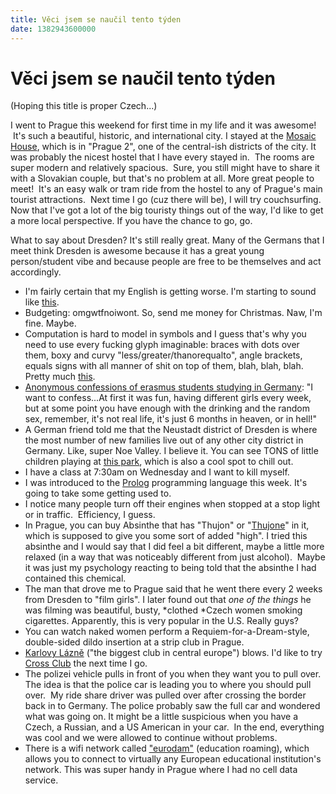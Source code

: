 ```yaml
---
title: Věci jsem se naučil tento týden
date: 1382943600000
---
```



Věci jsem se naučil tento týden
===============================

(Hoping this title is proper Czech...)

I went to Prague this weekend for first time in my life and it was
awesome!  It's such a beautiful, historic, and international city. I
stayed at the [Mosaic
House](http://www.tripadvisor.co.uk/Hotel_Review-g274707-d1656616-Reviews-Mosaic_House-Prague_Bohemia.html),
which is in "Prague 2", one of the central-ish districts of the city. It
was probably the nicest hostel that I have every stayed in.  The rooms
are super modern and relatively spacious.  Sure, you still might have to
share it with a Slovakian couple, but that's no problem at all. More
great people to meet!  It's an easy walk or tram ride from the hostel to
any of Prague's main tourist attractions.  Next time I go (cuz there
will be), I will try couchsurfing. Now that I've got a lot of the big
touristy things out of the way, I'd like to get a more local
perspective. If you have the chance to go, go. 

What to say about Dresden? It's still really great. Many of the Germans
that I meet think Dresden is awesome because it has a great young
person/student vibe and because people are free to be themselves and act
accordingly.

-   I'm fairly certain that my English is getting worse. I'm starting to
    sound like [this](http://www.youtube.com/watch?v=4XSeFVWqCXA).
-   Budgeting: omgwtfnoiwont. So, send me money for Christmas. Naw, I'm
    fine. Maybe.
-   Computation is hard to model in symbols and I guess that's why you
    need to use every fucking glyph imaginable: braces with dots over
    them, boxy and curvy "less/greater/thanorequalto", angle brackets,
    equals signs with all manner of shit on top of them, blah, blah,
    blah. Pretty much
    [this](http://symbolcodes.tlt.psu.edu/bylanguage/mathchart.html).
-   [Anonymous confessions of erasmus students studying in
    Germany](http://erasmusconfession.com/location.php?loc=Germany#confessions):
    "I want to confess...At first it was fun, having different girls
    every week, but at some point you have enough with the drinking and
    the random sex, remember, it's not real life, it's just 6 months in
    heaven, or in hell!"
-   A German friend told me that the Neustadt district of Dresden is
    where the most number of new families live out of any other city
    district in Germany. Like, super Noe Valley. I believe it. You can
    see TONS of little children playing at [this
    park](https://www.google.com/maps/preview#!q=Alaunpark&data=!1m4!1m3!1d1516!2d13.7561422!3d51.0704498!4m15!2m14!1m13!1s0x0%3A0xad5494a683c7fac0!3m8!1m3!1d1516!2d13.7590497!3d51.0714239!3m2!1i1680!2i929!4f13.1!4m2!3d51.07081!4d13.7563232),
    which is also a cool spot to chill out.
-   I have a class at 7:30am on Wednesday and I want to kill myself.
-   I was introduced to the
    [Prolog](http://en.wikipedia.org/wiki/Prolog) programming language
    this week. It's going to take some getting used to.
-   I notice many people turn off their engines when stopped at a stop
    light or in traffic.  Efficiency, I guess.
-   In Prague, you can buy Absinthe that has "Thujon" or
    "[Thujone](http://en.wikipedia.org/wiki/Thujone)" in it, which is
    supposed to give you some sort of added "high". I tried this
    absinthe and I would say that I did feel a bit different, maybe a
    little more relaxed (in a way that was noticeably different from
    just alcohol).  Maybe it was just my psychology reacting to being
    told that the absinthe I had contained this chemical.
-   The man that drove me to Prague said that he went there every 2
    weeks from Dresden to "film girls". I later found out that *one of
    the things* he was filming was beautiful, busty, *clothed *Czech
    women smoking cigarettes. Apparently, this is very popular in the
    U.S. Really guys?
-   You can watch naked women perform a Requiem-for-a-Dream-style,
    double-sided dildo insertion at a strip club in Prague.
-   [Karlovy Lázně](http://www.karlovylazne.cz/) ("the biggest club in
    central europe") blows. I'd like to try [Cross
    Club](http://www.crossclub.cz/cs/) the next time I go. 
-   The polizei vehicle pulls in front of you when they want you to pull
    over. The idea is that the police car is leading you to where you
    should pull over.  My ride share driver was pulled over after
    crossing the border back in to Germany. The police probably saw the
    full car and wondered what was going on. It might be a little
    suspicious when you have a Czech, a Russian, and a US American in
    your car.  In the end, everything was cool and we were allowed to
    continue without problems.
-   There is a wifi network called ["eurodam"](https://www.eduroam.org/)
    (education roaming), which allows you to connect to virtually any
    European educational institution's network. This was super handy in
    Prague where I had no cell data service.


